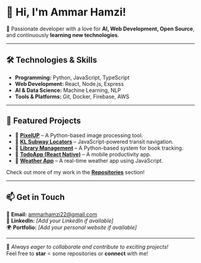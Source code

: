 # 👋 Hi, I'm Ammar Hamzi!

🚀 Passionate developer with a love for **AI, Web Development, Open Source**, and continuously **learning new technologies**.

---

## 🛠️ Technologies & Skills
- **Programming:** Python, JavaScript, TypeScript  
- **Web Development:** React, Node.js, Express  
- **AI & Data Science:** Machine Learning, NLP  
- **Tools & Platforms:** Git, Docker, Firebase, AWS  

---

## 📌 Featured Projects
- 🔹 **[PixelUP](https://github.com/ammarhamzi/pixel-up)** – A Python-based image processing tool.  
- 🔹 **[KL Subway Locators](https://github.com/ammarhamzi/kl-subway-locators)** – JavaScript-powered transit navigation.  
- 🔹 **[Library Management](https://github.com/ammarhamzi/library-management)** – A Python-based system for book tracking.  
- 🔹 **[TodoApp (React Native)](https://github.com/ammarhamzi/todoApp-reactnative)** – A mobile productivity app.  
- 🔹 **[Weather App](https://github.com/ammarhamzi/weather-app)** – A real-time weather app using JavaScript.  

Check out more of my work in the **[Repositories](https://github.com/ammarhamzi?tab=repositories)** section!

---

## 📫 Get in Touch
📧 **Email:** [ammarhamzi22@gmail.com](mailto:ammarhamzi22@gmail.com)  
💼 **LinkedIn:** *[Add your LinkedIn if available]*  
🌍 **Portfolio:** *[Add your personal website if available]*  

---

🚀 *Always eager to collaborate and contribute to exciting projects!*  
Feel free to **star** ⭐ some repositories or **connect** with me!
